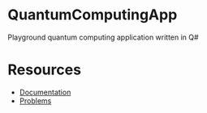 # QuantumComputingApp
Playground quantum computing application written in Q#

# Resources

* [Documentation](https://docs.microsoft.com/en-us/quantum/concepts/vectors-and-matrices?view=qsharp-preview)
* [Problems](https://github.com/microsoft/Quantum#0-introductory-samples)